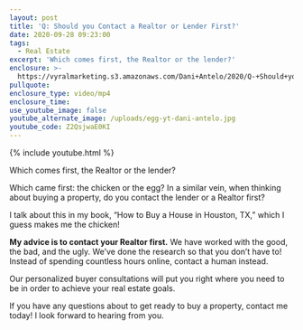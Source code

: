```yaml
---
layout: post
title: 'Q: Should you Contact a Realtor or Lender First?'
date: 2020-09-28 09:23:00
tags:
  - Real Estate
excerpt: 'Which comes first, the Realtor or the lender?'
enclosure: >-
  https://vyralmarketing.s3.amazonaws.com/Dani+Antelo/2020/Q-+Should+you+Contact+a+Realtor+or+Lender+First_.mp4
pullquote:
enclosure_type: video/mp4
enclosure_time:
use_youtube_image: false
youtube_alternate_image: /uploads/egg-yt-dani-antelo.jpg
youtube_code: Z2QsjwaE0KI
---
```


{% include youtube.html %}

Which comes first, the Realtor or the lender?

Which came first: the chicken or the egg? In a similar vein, when thinking about buying a property, do you contact the lender or a Realtor first?

I talk about this in my book, “How to Buy a House in Houston, TX,” which I guess makes me the chicken\!

**My advice is to contact your Realtor first.** We have worked with the good, the bad, and the ugly. We’ve done the research so that you don’t have to\! Instead of spending countless hours online, contact a human instead.

Our personalized buyer consultations will put you right where you need to be in order to achieve your real estate goals.

If you have any questions about to get ready to buy a property, contact me today\! I look forward to hearing from you.